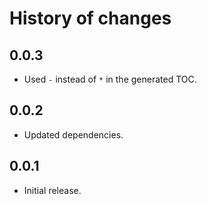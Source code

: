 History of changes
==================

0.0.3
-----

* Used `-` instead of `*` in the generated TOC.

0.0.2
-----

* Updated dependencies.

0.0.1
-----

* Initial release.
